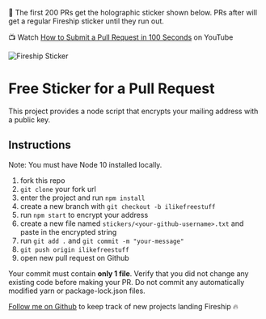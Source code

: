 🚨 The first 200 PRs get the holographic sticker shown below. PRs after will get a regular Fireship sticker until they run out. 

📺 Watch [How to Submit a Pull Request in 100 Seconds](https://youtu.be/8lGpZkjnkt4) on YouTube

![Fireship Sticker](https://firebasestorage.googleapis.com/v0/b/fireship-app.appspot.com/o/assets%2Fsticker-holo.png?alt=media&token=b41ebeaf-d5e9-4823-a294-5b11e63d7284)

# Free Sticker for a Pull Request

This project provides a node script that encrypts your mailing address with a public key.

## Instructions

Note: You must have Node 10 installed locally.

1. fork this repo
1. `git clone` your fork url
1. enter the project and run `npm install` 
1. create a new branch with `git checkout -b ilikefreestuff`
1. run `npm start` to encrypt your address
1. create a new file named `stickers/<your-github-username>.txt` and paste in the encrypted string
1. run `git add .` and `git commit -m "your-message"`
1. `git push origin ilikefreestuff`
1. open new pull request on Github

Your commit must contain **only 1 file**. Verify that you did not change any existing code before making your PR. Do not commit any automatically modified yarn or package-lock.json files. 


[Follow me on Github](https://github.com/codediodeio) to keep track of new projects landing Fireship 🔥
